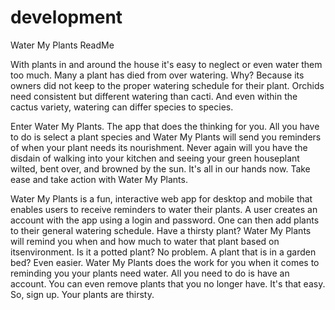 # development

Water My Plants ReadMe

With plants in and around the house it's easy to neglect or even water them too much.  Many a plant has died from
over watering.  Why?  Because its owners did not keep to the proper watering schedule for their plant.  Orchids 
need consistent but different watering than cacti.  And even within the cactus variety, watering can differ species
to species.  

Enter Water My Plants.  The app that does the thinking for you.  All you have to do is select a plant species and
 Water My Plants will send you reminders of when your plant needs its nourishment. Never again will you have the 
 disdain of walking into your kitchen and seeing your green houseplant wilted, bent over, and browned by the sun.
  It's all in our hands now.  Take ease and take action with Water My Plants.
 
 Water My Plants is a fun, interactive web app for desktop and mobile that enables users to receive reminders to 
 water their plants.  A user creates an account with the app using a login and password.  One can then add plants 
 to their general watering schedule. Have a thirsty plant?  Water My Plants will remind you when and how much to 
 water that plant based on itsenvironment.  Is it a potted plant? No problem.  A plant that is in a garden bed? 
 Even easier.  Water My Plants does the work for you when it comes to reminding you your plants need water.  All 
 you need to do is have an account.  You can even remove plants that you no longer have.  It's that easy. 
  So, sign up.  Your plants are thirsty.
